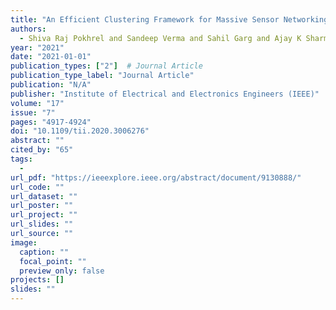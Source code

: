 ```yaml
---
title: "An Efficient Clustering Framework for Massive Sensor Networking in Industrial IoT"
authors:
  - Shiva Raj Pokhrel and Sandeep Verma and Sahil Garg and Ajay K Sharma and Jinho Choi
year: "2021"
date: "2021-01-01"
publication_types: ["2"]  # Journal Article
publication_type_label: "Journal Article"
publication: "N/A"
publisher: "Institute of Electrical and Electronics Engineers (IEEE)"
volume: "17"
issue: "7"
pages: "4917-4924"
doi: "10.1109/tii.2020.3006276"
abstract: ""
cited_by: "65"
tags:
  - 
url_pdf: "https://ieeexplore.ieee.org/abstract/document/9130888/"
url_code: ""
url_dataset: ""
url_poster: ""
url_project: ""
url_slides: ""
url_source: ""
image:
  caption: ""
  focal_point: ""
  preview_only: false
projects: []
slides: ""
---
```

